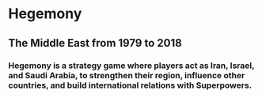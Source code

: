 # Hegemony
## The Middle East from 1979 to 2018
### Hegemony is a strategy game where players act as Iran, Israel, and Saudi Arabia, to strengthen their region, influence other countries, and build international relations with Superpowers.

